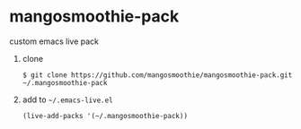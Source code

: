 # mangosmoothie-pack
custom emacs live pack

1. clone

    ```
    $ git clone https://github.com/mangosmoothie/mangosmoothie-pack.git ~/.mangosmoothie-pack
    ```

2. add to `~/.emacs-live.el`

    ```
    (live-add-packs '(~/.mangosmoothie-pack))
    ```
